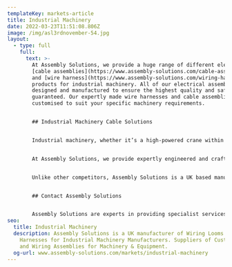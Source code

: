 ```yaml
---
templateKey: markets-article
title: Industrial Machinery
date: 2022-03-23T11:51:08.806Z
image: /img/asl3rdnovember-54.jpg
layout:
  - type: full
    full:
      text: >-
        At Assembly Solutions, we provide a huge range of different electrical
        [cable assemblies](https://www.assembly-solutions.com/cable-assemblies)
        and [wire harness](https://www.assembly-solutions.com/wiring-harness)
        products for industrial machinery. All of our electrical assemblies are
        designed and manufactured to ensure the highest quality and safety are
        guaranteed. Our expertly made wire harnesses and cable assemblies can be
        customised to suit your specific machinery requirements.


        ## Industrial Machinery Cable Solutions


        Industrial machinery, whether it’s a high-powered crane within the construction industry or a conveyor belt system within a factory or production facility, needs to be completely reliable and long-lasting. This also applies to the wires and cables within industrial machinery. Every electrical component of specialist machinery needs to be safety and quality assured in order to provide the best level of reliability and durability. 


        At Assembly Solutions, we provide expertly engineered and crafted electrical assemblies and wire harnesses suitable for a range of industrial applications. We offer custom manufactured cable assemblies and wire preparation services that provide ideal suitability and safety assurances at great value for money. 


        Unlike other competitors, Assembly Solutions is a UK based manufacturer, incorporating both expertise and quality into all of our products to ensure our customers are satisfied with their final product. We understand the challenges of maintaining industrial machinery and how one poor component can halt production and service, costing businesses time and money. That’s why, at Assembly Solutions, we work closely with our customers to determine what products they need. All of our electrical assemblies and wire harnesses are safety and quality tested by our team of specialist staff to ensure total functionality and reliability.


        ## Contact Assembly Solutions


        Assembly Solutions are experts in providing specialist services within the industrial machinery sector. We have supplied a wide range of different products to a range of industrial machines and technical manufacturers throughout the UK and abroad. If you require a custom cable assembly or wire harness for industrial machine applications, [contact Assembly Solutions](https://www.assembly-solutions.com/contact) for incredible turn-around times and competitive prices.
seo:
  title: Industrial Machinery
  description: Assembly Solutions is a UK manufacturer of Wiring Looms and Wiring
    Harnesses for Industrial Machinery Manufacturers. Suppliers of Custom Cables
    and Wiring Assemblies for Machinery & Equipment.
  og-url: www.assembly-solutions.com/markets/industrial-machinery
---
```

